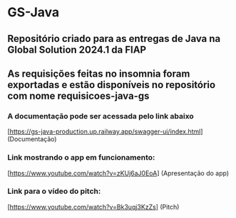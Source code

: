 # GS-Java
## Repositório criado para as entregas de Java na Global Solution 2024.1 da FIAP
## As requisições feitas no insomnia foram exportadas e estão disponíveis no repositório com nome requisicoes-java-gs

### A documentação pode ser acessada pelo link abaixo
[https://gs-java-production.up.railway.app/swagger-ui/index.html] (Documentação)

### Link mostrando o app em funcionamento:
[https://www.youtube.com/watch?v=zKUj6aJ0EoA] (Apresentação do app)

### Link para o vídeo do pitch:
[https://www.youtube.com/watch?v=Bk3uqj3KzZs] (Pitch)
